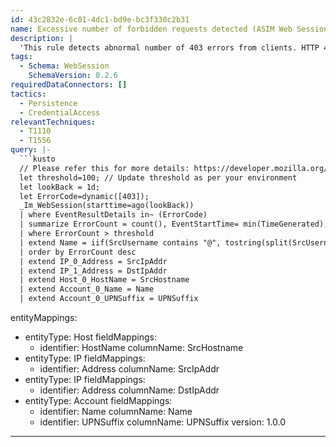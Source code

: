 ```yaml
---
id: 43c2832e-6c01-4dc1-bd9e-bc3f330c2b31
name: Excessive number of forbidden requests detected (ASIM Web Session)
description: |
  'This rule detects abnormal number of 403 errors from clients. HTTP 403 is returned when the client is not permitted access to the resource despite providing authentication in case such as when authenticated account not having sufficient permissions'
tags:
  - Schema: WebSession
    SchemaVersion: 0.2.6
requiredDataConnectors: []
tactics:
  - Persistence
  - CredentialAccess
relevantTechniques:
  - T1110
  - T1556
query: |-
  ```kusto
  // Please refer this for more details: https://developer.mozilla.org/en-US/docs/Web/HTTP/Status
  let threshold=100; // Update threshold as per your environment
  let lookBack = 1d;
  let ErrorCode=dynamic([403]);
  _Im_WebSession(starttime=ago(lookBack))
  | where EventResultDetails in~ (ErrorCode)
  | summarize ErrorCount = count(), EventStartTime= min(TimeGenerated), EventEndTime=max(TimeGenerated), Urls=make_set(Url,100) by SrcIpAddr, SrcUsername, SrcHostname, DstIpAddr
  | where ErrorCount > threshold
  | extend Name = iif(SrcUsername contains "@", tostring(split(SrcUsername,'@',0)[0]),SrcUsername), UPNSuffix = iif(SrcUsername contains "@",tostring(split(SrcUsername,'@',1)[0]),"")
  | order by ErrorCount desc
  | extend IP_0_Address = SrcIpAddr
  | extend IP_1_Address = DstIpAddr
  | extend Host_0_HostName = SrcHostname
  | extend Account_0_Name = Name
  | extend Account_0_UPNSuffix = UPNSuffix
  ```
entityMappings:
  - entityType: Host
    fieldMappings:
      - identifier: HostName
        columnName: SrcHostname
  - entityType: IP
    fieldMappings:
      - identifier: Address
        columnName: SrcIpAddr
  - entityType: IP
    fieldMappings:
      - identifier: Address
        columnName: DstIpAddr
  - entityType: Account
    fieldMappings:
      - identifier: Name
        columnName: Name
      - identifier: UPNSuffix
        columnName: UPNSuffix
version: 1.0.0
---
```


